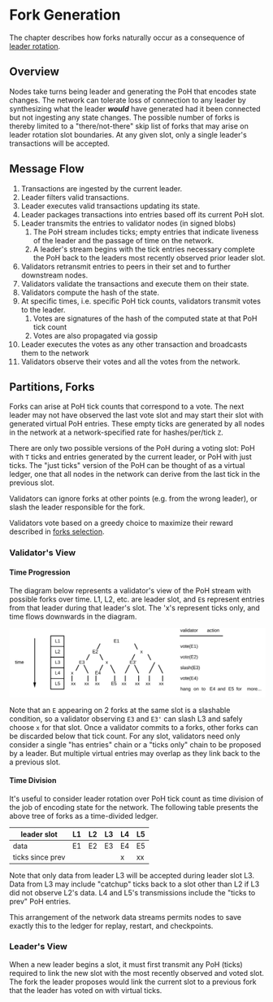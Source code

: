 # Fork Generation

The chapter describes how forks naturally occur as a consequence of [leader rotation](leader-rotation.md).


## Overview

Nodes take turns being leader and generating the PoH that encodes state changes.  The network can tolerate loss of connection to any leader by synthesizing what the leader ***would*** have generated had it been connected but not ingesting any state changes.  The possible number of forks is thereby limited to a "there/not-there" skip list of forks that may arise on leader rotation slot boundaries.  At any given slot, only a single leader's transactions will be accepted.

## Message Flow

1. Transactions are ingested by the current leader.
2. Leader filters valid transactions.
3. Leader executes valid transactions updating its state.
4. Leader packages transactions into entries based off its current PoH slot.
5. Leader transmits the entries to validator nodes (in signed blobs)
   1. The PoH stream includes ticks; empty entries that indicate liveness of the leader and the passage of time on the network.
   2. A leader's stream begins with the tick entries necessary complete the PoH back to the leaders most recently observed prior leader slot.
6. Validators retransmit entries to peers in their set and to further downstream nodes.
7. Validators validate the transactions and execute them on their state.
8. Validators compute the hash of the state.
9. At specific times, i.e. specific PoH tick counts, validators transmit votes to the leader.
   1. Votes are signatures of the hash of the computed state at that PoH tick count
   2. Votes are also propagated via gossip
10. Leader executes the votes as any other transaction and broadcasts them to the network
11. Validators observe their votes and all the votes from the network.

## Partitions, Forks

Forks can arise at PoH tick counts that correspond to a vote.  The next leader may not have observed the last vote slot and may start their slot with generated virtual PoH entries.  These empty ticks are generated by all nodes in the network at a network-specified rate for hashes/per/tick `Z`.

There are only two possible versions of the PoH during a voting slot: PoH with `T` ticks and entries generated by the current leader, or PoH with just ticks.  The "just ticks" version of the PoH can be thought of as a virtual ledger, one that all nodes in the network can derive from the last tick in the previous slot.

Validators can ignore forks at other points (e.g. from the wrong leader), or slash the leader responsible for the fork.

Validators vote based on a greedy choice to maximize their reward described in [forks selection](fork-selection.md).

### Validator's View

#### Time Progression
The diagram below represents a validator's view of the PoH stream with possible forks over time.  L1, L2, etc. are leader slot, and `E`s represent entries from that leader during that leader's slot.  The 'x's represent ticks only, and time flows downwards in the diagram.


<img alt="Fork generation" src="img/fork-generation.svg" class="center"/>

Note that an `E` appearing on 2 forks at the same slot is a slashable condition, so a validator observing `E3` and `E3'` can slash L3 and safely choose `x` for that slot.  Once a validator commits to a forks, other forks can be discarded below that tick count.  For any slot, validators need only consider a single "has entries" chain or a "ticks only" chain to be proposed by a leader.  But multiple virtual entries may overlap as they link back to the a previous slot.

#### Time Division

It's useful to consider leader rotation over PoH tick count as time division of the job of encoding state for the network.  The following table presents the above tree of forks as a time-divided ledger.

leader slot |  L1 | L2 | L3 | L4 | L5
-------|----|----|----|----|----
data      |  E1| E2 | E3 | E4  | E5
ticks since prev  | | | | x | xx

Note that only data from leader L3 will be accepted during leader slot L3.  Data from L3 may include "catchup" ticks back to a slot other than L2 if L3 did not observe L2's data.  L4 and L5's transmissions include the "ticks to prev" PoH entries.

This arrangement of the network data streams permits nodes to save exactly this to the ledger for replay, restart, and checkpoints.

### Leader's View

When a new leader begins a slot, it must first transmit any PoH (ticks) required to link the new slot with the most recently observed and voted slot.  The fork the leader proposes would link the current slot to a previous fork that the leader has voted on with virtual ticks.
